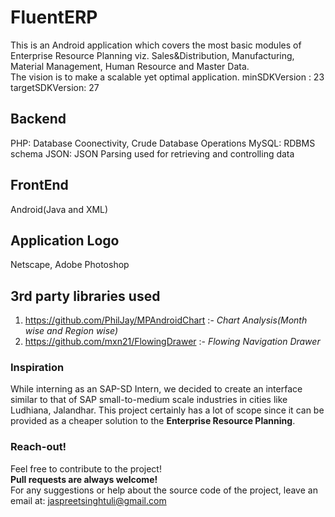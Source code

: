 # FluentERP
This is an Android application which covers the most basic modules of Enterprise Resource Planning viz. Sales&Distribution, Manufacturing, Material Management, Human Resource and Master Data.</br>
The vision is to make a scalable yet optimal application.
minSDKVersion : 23
targetSDKVersion: 27

## Backend
PHP: Database Coonectivity, Crude Database Operations
MySQL: RDBMS schema
JSON: JSON Parsing used for retrieving and controlling data

## FrontEnd
Android(Java and XML)

## Application Logo
Netscape, Adobe Photoshop

## 3rd party libraries used 
1. https://github.com/PhilJay/MPAndroidChart :- *Chart Analysis(Month wise and Region wise)*
2. https://github.com/mxn21/FlowingDrawer :- *Flowing Navigation Drawer*

### Inspiration
While interning as an SAP-SD Intern, we decided to create an interface similar to that of SAP small-to-medium scale industries in cities like Ludhiana, Jalandhar. This project certainly has a lot of scope since it can be provided as a cheaper solution to the **Enterprise Resource Planning**.

### Reach-out!
Feel free to contribute to the project! </br>
**Pull requests are always welcome!**</br>
For any suggestions or help about the source code of the project, leave an email at: jaspreetsinghtuli@gmail.com
